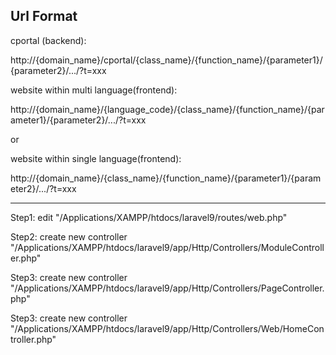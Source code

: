 Url Format
---------------------------------------------------------------------------

cportal (backend):

http://{domain_name}/cportal/{class_name}/{function_name}/{parameter1}/{parameter2}/.../?t=xxx

website within multi language(frontend):

http://{domain_name}/{language_code}/{class_name}/{function_name}/{parameter1}/{parameter2}/.../?t=xxx

or

website within single language(frontend):

http://{domain_name}/{class_name}/{function_name}/{parameter1}/{parameter2}/.../?t=xxx

---------------------------------------------------------------------------


Step1: edit "/Applications/XAMPP/htdocs/laravel9/routes/web.php"

Step2: create new controller "/Applications/XAMPP/htdocs/laravel9/app/Http/Controllers/ModuleController.php"

Step3: create new controller "/Applications/XAMPP/htdocs/laravel9/app/Http/Controllers/PageController.php"

Step3: create new controller "/Applications/XAMPP/htdocs/laravel9/app/Http/Controllers/Web/HomeController.php"

